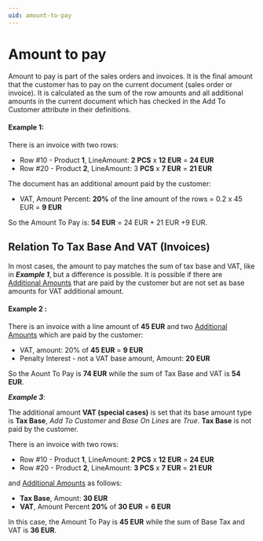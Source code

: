 ```yaml
---
uid: amount-to-pay
---
```


# Amount to pay

Amount to pay is part of the sales orders and invoices. It is the final amount that the customer has to pay on the current document (sales order or invoice). It is calculated as the sum of the row amounts and all additional amounts in the current document which has checked in the Add To Customer attribute in their definitions.

#### Example 1:

There is an invoice with two rows:

- Row #10 - Product **1**, LineAmount: **2 PCS** x **12 EUR** = **24 EUR**
- Row #20 - Product **2**, LineAmount: 3 **PCS** x **7 EUR** = **21 EUR**

The document has an additional amount paid by the customer:

- VAT, Amount Percent: **20%** of the line amount of the rows = 0.2 x 45 EUR = **9 EUR**

So the Amount To Pay is: **54 EUR** = 24 EUR + 21 EUR +9 EUR.

## Relation To Tax Base And VAT (Invoices)

In most cases, the amount to pay matches the sum of tax base and VAT, like in ***Example 1***, but a difference is possible. It is possible if there are [Additional Amounts]() that are paid by the customer but are not set as base amounts for VAT additional amount.

#### Example 2 :

There is an invoice with a line amount of **45 EUR** and two [Additional Amounts](https://docs.erp.net/tech/advanced/document-amounts/index.html) which are paid by the customer:

- VAT, amount: 20% of **45 EUR** = **9 EUR**
- Penalty Interest - not a VAT base amount, Amount: **20 EUR**

So the Aount To Pay is **74 EUR** while the sum of Tax Base and VAT is **54 EUR**. 

***Example 3***:

The additional amount **VAT (special cases)** is set that its base amount type is **Tax Base**, *Add To Customer* and *Base On Lines* are *True*. **Tax Base** is not paid by the customer.

There is an invoice with two rows:

- Row #10 - Product **1**, LineAmount: **2 PCS** x **12 EUR** = **24 EUR**
- Row #20 - Product **2**, LineAmount: **3 PCS** x **7 EUR** = **21 EUR**

and [Additional Amounts](https://docs.erp.net/tech/advanced/document-amounts/index.html) as follows:

- **Tax Base**, Amount: **30 EUR**
- **VAT**, Amount Percent **20%** of **30 EUR** = **6 EUR**

In this case, the Amount To Pay is **45 EUR** while the sum of Base Tax and VAT is **36 EUR**.

